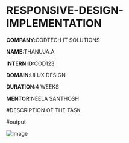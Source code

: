 # RESPONSIVE-DESIGN-IMPLEMENTATION

**COMPANY**:CODTECH IT SOLUTIONS

**NAME**:THANUJA.A

**INTERN ID**:COD123

**DOMAIN**:UI UX DESIGN

**DURATION**:4 WEEKS

**MENTOR**:NEELA SANTHOSH

#DESCRIPTION OF THE TASK

#output

![Image](https://github.com/user-attachments/assets/56308693-4302-433f-99ac-cf83caad6c22)
